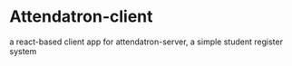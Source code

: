 # Attendatron-client

a react-based client app for attendatron-server, a simple student register system